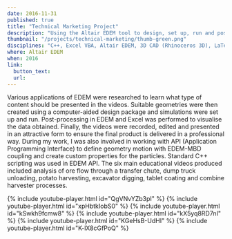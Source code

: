 ```yaml
---
date: 2016-11-31
published: true
title: "Technical Marketing Project"
description: "Using the Altair EDEM tool to design, set up, run and post-process various Discrete Element Method simlations"
thumbnail: "/projects/technical-marketing/thumb-green.png"
disciplines: "C++, Excel VBA, Altair EDEM, 3D CAD (Rhinoceros 3D), LaTeX, Microsoft Visual Studio, DEM, Marketing, Effective presentation"
where: Altair EDEM
when: 2016
link:
  button_text:
  url:
---
```


Various applications of EDEM were researched to learn what type of content should be presented in the videos. Suitable geometries were then created using a computer-aided design package and simulations were set up and run. Post-processing in EDEM and Excel was performed to visualise the data obtained. Finally, the videos were recorded, edited and presented in an attractive form to ensure the final product is delivered in a professional way. During my work, I was also involved in working with API (Application Programming Interface) to define geometry motion with EDEM-MBD coupling and create custom properties for the particles. Standard C++ scripting was used in EDEM API. The six main educational videos produced included analysis of ore flow through a transfer chute, dump truck unloading, potato harvesting, excavator digging, tablet coating and combine harvester processes.

{% include youtube-player.html id="QgVNvYZb3pI" %}
{% include youtube-player.html id="xpHbtkIobS0" %}
{% include youtube-player.html id="kSwkh9fcmw8" %}
{% include youtube-player.html id="kX5yq8RD7nI" %}
{% include youtube-player.html id="KGeHsB-UdHI" %}
{% include youtube-player.html id="K-lX8cGfPoQ" %}